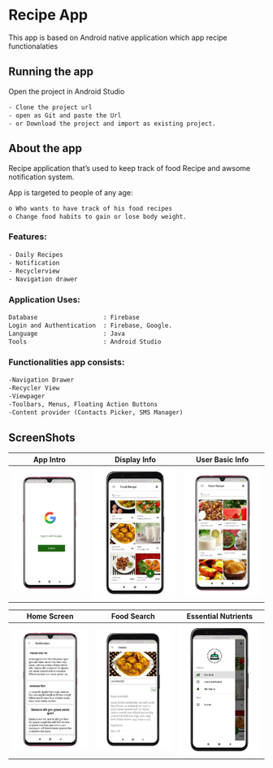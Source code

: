 # Recipe App
 This app is based on Android native application which app recipe functionalaties
 

## Running the app
  Open the project in Android Studio
  
    - Clone the project url
    - open as Git and paste the Url
    - or Download the project and import as existing project.

## About the app

  Recipe  application that’s used to keep track of food Recipe and awsome notification system.

App is targeted to people of any age:
  
    o Who wants to have track of his food recipes
    o Change food habits to gain or lose body weight.
    
  

### Features:

    - Daily Recipes
    - Notification
    - Recyclerview
    - Navigation drawer

### Application Uses:

    Database                  : Firebase
    Login and Authentication  : Firebase, Google.
    Language                  : Java
    Tools                     : Android Studio
  

### Functionalities app consists:

    -Navigation Drawer
    -Recycler View
    -Viewpager
    -Toolbars, Menus, Floating Action Buttons
    -Content provider (Contacts Picker, SMS Manager)

## ScreenShots
App Intro                  |Display Info               |User Basic Info
:-------------------------:|:-------------------------:|:-------------------------:
![Entry Steps](https://github.com/Rakibul66/Recipe-App/blob/main/Screenshots/1615796511418.png) | ![App Intro](https://github.com/Rakibul66/Recipe-App/blob/main/Screenshots/1614787498520.png) | ![Entry Info](https://github.com/Rakibul66/Recipe-App/blob/main/Screenshots/1615796498357.png)

Home Screen                |Food Search                |Essential Nutrients
:-------------------------:|:-------------------------:|:-------------------------:
![Home Sscreen](https://github.com/Rakibul66/Recipe-App/blob/main/Screenshots/1615796504518.png) | ![Food Search](https://github.com/Rakibul66/Recipe-App/blob/main/Screenshots/1614787513018.png) | ![Essential Nutrients](https://github.com/Rakibul66/Recipe-App/blob/main/Screenshots/1614787503766.png)


